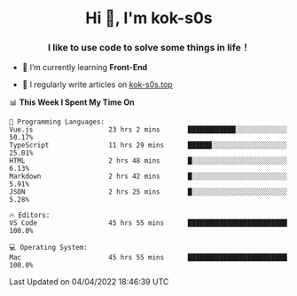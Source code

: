 <h1 align="center">Hi 👋, I'm kok-s0s</h1>
<h3 align="center">I like to use code to solve some things in life！</h3>

- 🌱 I’m currently learning **Front-End**

- 📝 I regularly write articles on [kok-s0s.top](https://kok-s0s.top/)



<!--START_SECTION:waka-->
📊 **This Week I Spent My Time On** 

```text
💬 Programming Languages: 
Vue.js                   23 hrs 2 mins       ████████████░░░░░░░░░░░░░   50.17% 
TypeScript               11 hrs 29 mins      ██████░░░░░░░░░░░░░░░░░░░   25.01% 
HTML                     2 hrs 48 mins       █░░░░░░░░░░░░░░░░░░░░░░░░   6.13% 
Markdown                 2 hrs 42 mins       █░░░░░░░░░░░░░░░░░░░░░░░░   5.91% 
JSON                     2 hrs 25 mins       █░░░░░░░░░░░░░░░░░░░░░░░░   5.28%

🔥 Editors: 
VS Code                  45 hrs 55 mins      █████████████████████████   100.0%

💻 Operating System: 
Mac                      45 hrs 55 mins      █████████████████████████   100.0%

```


 Last Updated on 04/04/2022 18:46:39 UTC
<!--END_SECTION:waka-->
